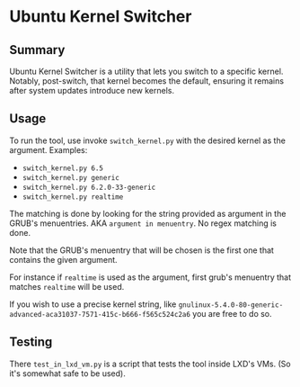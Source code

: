 # Ubuntu Kernel Switcher

## Summary

Ubuntu Kernel Switcher is a utility that lets you switch to a specific
kernel. Notably, post-switch, that kernel becomes the default, ensuring
it remains after system updates introduce new kernels.

## Usage

To run the tool, use invoke `switch_kernel.py` with the desired kernel
as the argument. Examples:

- `switch_kernel.py 6.5`
- `switch_kernel.py generic`
- `switch_kernel.py 6.2.0-33-generic`
- `switch_kernel.py realtime`

The matching is done by looking for the string provided as argument in the
GRUB's menuentries. AKA `argument in menuentry`. No regex matching is done.

Note that the GRUB's menuentry that will be chosen is the first one that
contains the given argument.

For instance if `realtime` is used as the argument, first grub's menuentry
that matches `realtime` will be used.

If you wish to use a precise kernel string, like
`gnulinux-5.4.0-80-generic-advanced-aca31037-7571-415c-b666-f565c524c2a6`
you are free to do so.

## Testing

There `test_in_lxd_vm.py` is a script that tests the tool inside LXD's VMs.
(So it's somewhat safe to be used).
